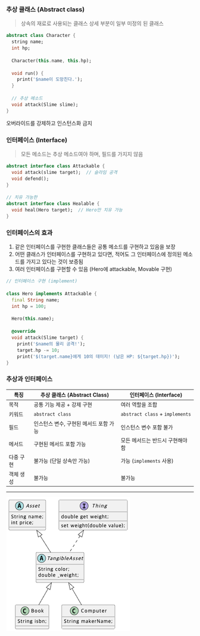 ### 추상 클래스 (Abstract class)

> 상속의 재료로 사용되는 클래스
상세 부분이 일부 미정의 된 클래스

```dart
abstract class Character {
  string name;
  int hp;

  Character(this.name, this.hp);
  
  void run() {
    print('$name이 도망친다.');
  }
  
  // 추상 메소드
  void attack(Slime slime);
}
```

오버라이드를 강제하고 인스턴스화 금지

### 인터페이스 (Interface)

> 모든 메소드는 추상 메소드여야 하며, 필드를 가지지 않음

```dart
abstract interface class Attackable {
  void attack(slime target);  // 슬라임 공격
  void defend();
}

// 치유 가능한
abstract interface class Healable {
  void heal(Hero target);  // Hero만 치유 가능
}

```

### 인터페이스의 효과

1. 같은 인터페이스를 구현한 클래스들은 공통 메소드를 구현하고 있음을 보장
2. 어떤 클래스가 인터페이스를 구현하고 있다면, 적어도 그 인터페이스에 정의된 메소드를 가지고 있다는 것이 보증됨
3. 여러 인터페이스를 구현할 수 있음 (Hero에 attackable, Movable 구현)

```dart
// 인터페이스 구현 (implement)

class Hero implements Attackable {
  final String name;
  int hp = 100;
  
  Hero(this.name);
  
  @override
  void attack(Slime target) {
    print('$name의 물리 공격!');
    target.hp -= 10;
    print('$(target.name}에게 10의 데미지! (남은 HP: ${target.hp})');
}
```

### 추상과 인터페이스

| 특징  | 추상 클래스 (Abstract Class) | 인터페이스 (Interface) |
|-------|---------------------------|---------------------|
| 목적  | 공통 기능 제공 + 강제 구현 | 여러 역할을 조합 |
| 키워드 | `abstract class` | `abstract class` + `implements` |
| 필드  | 인스턴스 변수, 구현된 메서드 포함 가능 | 인스턴스 변수 포함 불가 |
| 메서드 | 구현된 메서드 포함 가능 | 모든 메서드는 반드시 구현해야 함 |
| 다중 구현 | 불가능 (단일 상속만 가능) | 가능 (`implements` 사용) |
| 객체 생성 | 불가능 | 불가능 |

---


![alt text](image-2.png)